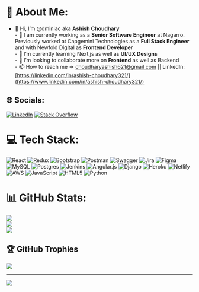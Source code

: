 # 💫 About Me:
- 👋 Hi, I’m @dminiac  aka  **Ashish Choudhary**<br>- 👀 I am currently working as a **Senior Software Engineer** at Nagarro. Previously worked at Capgemini Technologies as a **Full Stack Engineer** and with Newfold Digital as **Frontend    Developer**<br>- 🌱 I’m currently learning Next.js as well as **UI/UX Designs**<br>- 💞️ I’m looking to collaborate more on **Frontend** as well as Backend<br>- 📫 How to reach me => choudharyashish621@gmail.com || LinkedIn: [https://linkedin.com/in/ashish-choudhary321/](https://www.linkedin.com/in/ashish-choudhary321/)


## 🌐 Socials:
[![LinkedIn](https://img.shields.io/badge/LinkedIn-%230077B5.svg?logo=linkedin&logoColor=white)](https://www.linkedin.com/in/ashish-choudhary321/) [![Stack Overflow](https://img.shields.io/badge/-Stackoverflow-FE7A16?logo=stack-overflow&logoColor=white)](https://stackoverflow.com/users/17656676) 

# 💻 Tech Stack:
![React](https://img.shields.io/badge/react-%2320232a.svg?style=for-the-badge&logo=react&logoColor=%2361DAFB) ![Redux](https://img.shields.io/badge/redux-%23593d88.svg?style=for-the-badge&logo=redux&logoColor=white) ![Bootstrap](https://img.shields.io/badge/bootstrap-%23563D7C.svg?style=for-the-badge&logo=bootstrap&logoColor=white) ![Postman](https://img.shields.io/badge/Postman-FF6C37?style=for-the-badge&logo=postman&logoColor=white) ![Swagger](https://img.shields.io/badge/-Swagger-%23Clojure?style=for-the-badge&logo=swagger&logoColor=white) ![Jira](https://img.shields.io/badge/jira-%230A0FFF.svg?style=for-the-badge&logo=jira&logoColor=white) 	![Figma](https://img.shields.io/badge/figma-%23F24E1E.svg?style=for-the-badge&logo=figma&logoColor=white) ![MySQL](https://img.shields.io/badge/mysql-%2300f.svg?style=for-the-badge&logo=mysql&logoColor=white) ![Postgres](https://img.shields.io/badge/postgres-%23316192.svg?style=for-the-badge&logo=postgresql&logoColor=white) ![Jenkins](https://img.shields.io/badge/jenkins-%232C5263.svg?style=for-the-badge&logo=jenkins&logoColor=white) ![Angular.js](https://img.shields.io/badge/angular.js-%23E23237.svg?style=for-the-badge&logo=angularjs&logoColor=white) ![Django](https://img.shields.io/badge/django-%23092E20.svg?style=for-the-badge&logo=django&logoColor=white) ![Heroku](https://img.shields.io/badge/heroku-%23430098.svg?style=for-the-badge&logo=heroku&logoColor=white) ![Netlify](https://img.shields.io/badge/netlify-%23000000.svg?style=for-the-badge&logo=netlify&logoColor=#00C7B7) ![AWS](https://img.shields.io/badge/AWS-%23FF9900.svg?style=for-the-badge&logo=amazon-aws&logoColor=white) ![JavaScript](https://img.shields.io/badge/javascript-%23323330.svg?style=for-the-badge&logo=javascript&logoColor=%23F7DF1E) ![HTML5](https://img.shields.io/badge/html5-%23E34F26.svg?style=for-the-badge&logo=html5&logoColor=white) ![Python](https://img.shields.io/badge/python-3670A0?style=for-the-badge&logo=python&logoColor=ffdd54)
# 📊 GitHub Stats:
![](https://github-readme-stats.vercel.app/api?username=dminiac&theme=dark&hide_border=false&include_all_commits=false&count_private=false)<br/>
![](https://github-readme-streak-stats.herokuapp.com/?user=dminiac&theme=dark&hide_border=false)<br/>
![](https://github-readme-stats.vercel.app/api/top-langs/?username=dminiac&theme=dark&hide_border=false&include_all_commits=false&count_private=false&layout=compact)

## 🏆 GitHub Trophies
![](https://github-profile-trophy.vercel.app/?username=dminiac&theme=juicyfresh&no-frame=false&no-bg=true&margin-w=4)

---
[![](https://visitcount.itsvg.in/api?id=dminiac&icon=0&color=0)](https://visitcount.itsvg.in)

<!-- Proudly created with GPRM ( https://gprm.itsvg.in ) -->
